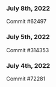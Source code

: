 ### July 8th, 2022

Commit #62497

### July 5th, 2022

Commit #314353


### July 4th, 2022

Commit #72281
